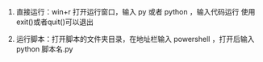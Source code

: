 1. 直接运行：win+r 打开运行窗口，输入 py 或者 python ，输入代码运行
使用exit()或者quit()可以退出

1. 运行脚本：打开脚本的文件夹目录，在地址栏输入 powershell ，打开后输入 python 脚本名.py

